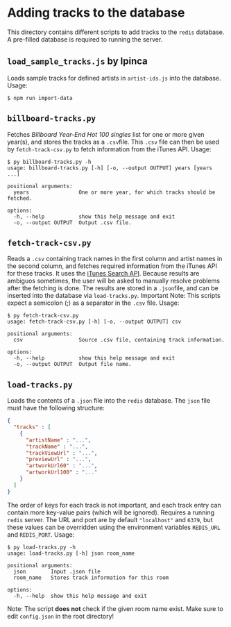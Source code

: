 # Adding tracks to the database

This directory contains different scripts to add tracks to the `redis` database.
A pre-filled database is required to running the server.

## `load_sample_tracks.js` by lpinca

Loads sample tracks for defined artists in `artist-ids.js` into the database. Usage:
```console
$ npm run import-data
```

## `billboard-tracks.py`

Fetches _Billboard Year-End Hot 100 singles_ list for one or more given year(s), and stores the tracks as a `.csv`file.
This `.csv` file can then be used by `fetch-track-csv.py` to fetch information from the iTunes API.
Usage:
```console
$ py billboard-tracks.py -h
usage: billboard-tracks.py [-h] [-o, --output OUTPUT] years [years ...]

positional arguments:
  years                One or more year, for which tracks should be fetched.

options:
  -h, --help           show this help message and exit
  -o, --output OUTPUT  Output .csv file.
```

## `fetch-track-csv.py`

Reads a `.csv` containing track names in the first column and artist names in the second column, and fetches required information from the iTunes API for these tracks.
It uses the [iTunes Search API](https://affiliate.itunes.apple.com/resources/documentation/itunes-store-web-service-search-api/). Because results are ambiguos sometimes, the user will be asked to manually resolve problems after the fetching is done.
The results are stored in a `.json`file, and can be inserted into the database via `load-tracks.py`.
Important Note: This scripts expect a semicolon (;) as a separator in the `.csv` file.
Usage:
```console
$ py fetch-track-csv.py
usage: fetch-track-csv.py [-h] [-o, --output OUTPUT] csv

positional arguments:
  csv                  Source .csv file, containing track information.

options:
  -h, --help           show this help message and exit
  -o, --output OUTPUT  Output file name.
```

## `load-tracks.py`

Loads the contents of a `.json` file into the `redis` database.
The `json` file must have the following structure:
```json
{
  "tracks" : [
    {
      "artistName" : "...",
      "trackName" : "...",
      "trackViewUrl" : "...",
      "previewUrl" : "...",
      "artworkUrl60" : "...",
      "artworkUrl100" : "..."
    }
  ]
}
```
The order of keys for each track is not important, and each track entry can contain more key-value pairs (which will be ignored).
Requires a running `redis` server. The URL and port are by default `"localhost"` and `6379`, but these values can be overridden using the environment variables `REDIS_URL` and `REDIS_PORT`.
Usage:
```console
$ py load-tracks.py -h
usage: load-tracks.py [-h] json room_name

positional arguments:
  json        Input .json file
  room_name   Stores track information for this room

options:
  -h, --help  show this help message and exit
 ```
Note: The script **does not** check if the given room name exist. Make sure to edit `config.json` in the root directory!